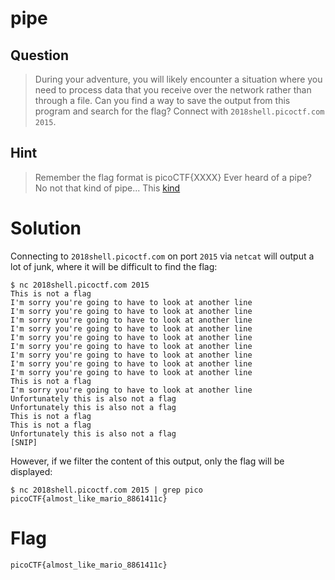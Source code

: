 # pipe
## Question
>During your adventure, you will likely encounter a situation where you need to process data that you receive over the network rather than through a file. Can you find a way to save the output from this program and search for the flag? Connect with `2018shell.picoctf.com 2015`. 

## Hint
>Remember the flag format is picoCTF{XXXX}
>Ever heard of a pipe? No not that kind of pipe... This [kind](http://www.linfo.org/pipes.html)

# Solution
Connecting to `2018shell.picoctf.com` on port `2015` via `netcat` will output a lot of junk, where it will be difficult to find the flag:

~~~~
$ nc 2018shell.picoctf.com 2015
This is not a flag
I'm sorry you're going to have to look at another line
I'm sorry you're going to have to look at another line
I'm sorry you're going to have to look at another line
I'm sorry you're going to have to look at another line
I'm sorry you're going to have to look at another line
I'm sorry you're going to have to look at another line
I'm sorry you're going to have to look at another line
I'm sorry you're going to have to look at another line
I'm sorry you're going to have to look at another line
This is not a flag
I'm sorry you're going to have to look at another line
Unfortunately this is also not a flag
Unfortunately this is also not a flag
This is not a flag
This is not a flag
Unfortunately this is also not a flag
[SNIP]
~~~~

However, if we filter the content of this output, only the flag will be displayed:
~~~~
$ nc 2018shell.picoctf.com 2015 | grep pico
picoCTF{almost_like_mario_8861411c}
~~~~

# Flag
`picoCTF{almost_like_mario_8861411c}`

